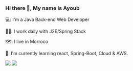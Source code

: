 
### Hi there 👋, My name is Ayoub 

💻: I'm a Java Back-end Web Developer

👨‍💼: I work daily with J2E/Spring Stack 

🗺️: I live in Morroco 

📗: I'm currently learning react, Spring-Boot, Cloud & AWS. 

![](https://github-readme-stats.vercel.app/api?username=mashateayoub&theme=dark&hide_border=false&include_all_commits=false&count_private=false)
![](https://github-readme-streak-stats.herokuapp.com/?user=mashateayoub&theme=dark&hide_border=false)


